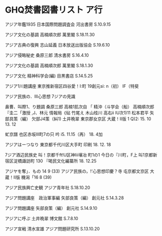 # GHQ焚書図書リスト ア行

アジア年鑑1935 
日本国際問題調査会
河出書房
S.10.9.15 

アジア文化の基調
高楠順次郎 
萬里閣
S.18.11.30 

アジア古典の復興 
志山延義 
日本放送出版協会
S.19.6.10 

アジア侵略秘史 
桑原三郎
清水書房
S.16.4.10

アジア文化の基調 
高楠順次郎 
萬里閣
S.18.1.30

アジア文化 
精神科学会(編)
目黒書店
S.14.5.25

アジア1川題講座 
東京推新宿区四谷愛！I:町 19創元si: 
n（初） IF（特斐 

アジア民族の．III心思想 7ジアの見識 

鼻曹、叫際1、り題調 
桑原三郎 
高楠1肌次自
「 精沖（斗学会（船） 
高楠順次郎 『圭二「激授 ,J、林元 情報局《砧 竹尾え 木山桂川 高右ii IU次1)11 松本君平 矢部具策（編） 
欠部J4策（糾1) 
土井晩翠 
東京郡女京区 大蔵！II版 
1 
Q)2: 
15. 10 13. 12 

虻京譜 
也区赤坂Ill町7の只 
吟 
i5. 11.15（再） 18. 4加 

アジアはーつなり 
東京都千代川区大手町 
印刷 
18. 12. 18 

7ジア酒辺民族史 
叫！京都千ft!U区神Iii壌冶 町1の1 今日の『川町，F上 叫1京都新宿区淀橋諏訪町 130 『喝民文化編纂所 
18. 12.25 

アジヤを奪」．もの 
14 9 
(33) 
アジア民族の，!‘心思想印慶？寺 
屯京都文京区 大蔵！II版 
機潟「16 
8 (39) 

アジア民族興亡史観 
アジア青年社
S.18.10.20

アジア問題講座　政治軍事編
矢部良策（編）
創元社
S.14.3.28

アジア問題講座
矢部良策（編）
創元社
S.14.9.10

アジアに呼ぷ
土井晩翠
博文館
S.7.8.10 

アジア宣戦
清水宣雄
アジア問題研究所
S.13.10.20

